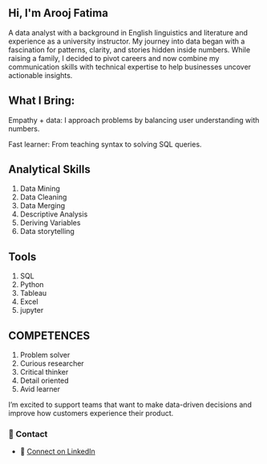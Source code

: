 ## Hi, I'm Arooj Fatima
A data analyst with a background in English linguistics and literature and experience as a university instructor. My journey into data began with a fascination for patterns, clarity, and stories hidden inside numbers.
While raising a family, I decided to pivot careers and now combine my communication skills with technical expertise to help businesses uncover actionable insights.

## What I Bring:
Empathy + data: I approach problems by balancing user understanding with numbers.

Fast learner: From teaching syntax to solving SQL queries.


## Analytical Skills 
1. Data Mining
2. Data Cleaning
3. Data Merging
4. Descriptive Analysis
5. Deriving Variables
6. Data storytelling

## Tools 
1. SQL
2. Python
3. Tableau
4. Excel
5. jupyter

## COMPETENCES
1. Problem solver
2. Curious researcher
3. Critical thinker
4. Detail oriented
5. Avid learner

I’m excited to support teams that want to make data-driven decisions and improve how customers experience their product.

### 📄 Contact
- 🔗 [Connect on LinkedIn](https://www.linkedin.com/in/arooj-fatima-16a993319/)

